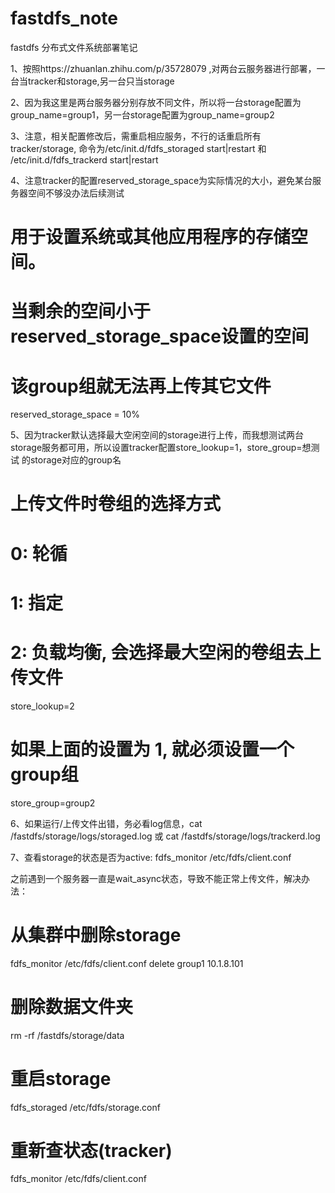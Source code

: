# fastdfs_note
fastdfs 分布式文件系统部署笔记

1、按照https://zhuanlan.zhihu.com/p/35728079 ,对两台云服务器进行部署，一台当tracker和storage,另一台只当storage

2、因为我这里是两台服务器分别存放不同文件，所以将一台storage配置为group_name=group1，另一台storage配置为group_name=group2

3、注意，相关配置修改后，需重启相应服务，不行的话重启所有tracker/storage, 命令为/etc/init.d/fdfs_storaged start|restart
  和 /etc/init.d/fdfs_trackerd start|restart
  
4、注意tracker的配置reserved_storage_space为实际情况的大小，避免某台服务器空间不够没办法后续测试

# 用于设置系统或其他应用程序的存储空间。
# 当剩余的空间小于reserved_storage_space设置的空间
# 该group组就无法再上传其它文件
reserved_storage_space = 10%

5、因为tracker默认选择最大空闲空间的storage进行上传，而我想测试两台storage服务都可用，所以设置tracker配置store_lookup=1，store_group=想测试
的storage对应的group名

# 上传文件时卷组的选择方式
# 0: 轮循
# 1: 指定
# 2: 负载均衡, 会选择最大空闲的卷组去上传文件
store_lookup=2
 
# 如果上面的设置为 1, 就必须设置一个group组
store_group=group2

6、如果运行/上传文件出错，务必看log信息，cat /fastdfs/storage/logs/storaged.log 或 cat /fastdfs/storage/logs/trackerd.log

7、查看storage的状态是否为active:
fdfs_monitor /etc/fdfs/client.conf

之前遇到一个服务器一直是wait_async状态，导致不能正常上传文件，解决办法：

# 从集群中删除storage
fdfs_monitor /etc/fdfs/client.conf delete group1 10.1.8.101
 
# 删除数据文件夹
rm -rf /fastdfs/storage/data
 
# 重启storage
fdfs_storaged /etc/fdfs/storage.conf
 
# 重新查状态(tracker)
fdfs_monitor /etc/fdfs/client.conf

